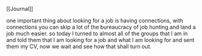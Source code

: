 [[Journal]]

one important thing about looking for a job is having connections, with connections you can skip a lot of the bureaucracy of job hunting and land a job much easier. so today I turned to almost all of the groups that I am in and told them that I am looking for a job and what I am looking for and sent them my CV, now we wait and see how that shall turn out.
